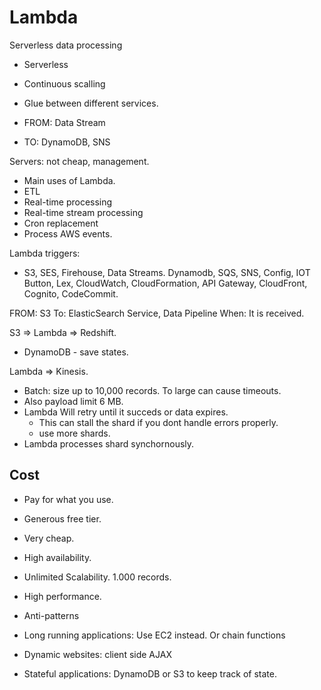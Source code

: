 
# Lambda
Serverless data processing
- Serverless
- Continuous scalling
- Glue between different services.

- FROM: Data Stream
- TO: DynamoDB, SNS

Servers: not cheap, management.
- Main uses of Lambda.
- ETL
- Real-time processing
- Real-time stream processing
- Cron replacement
- Process AWS events.

Lambda triggers:
- S3, SES, Firehouse, Data Streams. Dynamodb, SQS, SNS, Config, IOT Button, Lex, CloudWatch, CloudFormation, API Gateway, CloudFront, Cognito, CodeCommit.

FROM: S3
To: ElasticSearch Service, Data Pipeline
When: It is received.

S3 => Lambda => Redshift.
- DynamoDB - save states.

Lambda => Kinesis.
- Batch: size up to 10,000 records. To large can cause timeouts.
- Also payload limit 6 MB.
- Lambda Will retry until it succeds or data expires.
    - This can stall the shard if you dont handle errors properly.
    - use more  shards.
- Lambda processes shard synchornously.

## Cost 
- Pay for what you use.
- Generous free tier.
- Very cheap.

- High availability.
- Unlimited Scalability. 1.000 records.
- High performance.

- Anti-patterns
- Long running applications: Use EC2 instead. Or chain functions
- Dynamic websites: client side AJAX
- Stateful applications: DynamoDB or S3 to keep track of state.